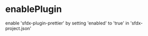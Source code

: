 # enablePlugin

enable 'sfdx-plugin-prettier' by setting 'enabled' to 'true' in 'sfdx-project.json'
